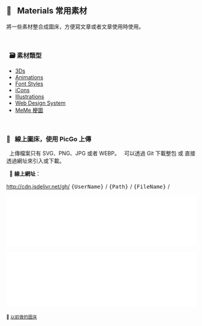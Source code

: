                               
## :art: &nbsp; Materials 常用素材
  將一些素材整合成圖床，方便寫文章或者文章使用時使用。

&nbsp;  

###  &nbsp; :card_file_box: 素材類型

   * [3Ds][1]
   * [Animations][2]
   * [Font Styles][3] 
   * [iCons][4]
   * [Illustrations][5]
   * [Web Design System][6]
   * [MeMe 梗圖][7]
  

  [1]: images/3Ds            "3Ds"
  [2]: images/Animations     "Animations"
  [3]: images/FontStyles     "Font Styles"
  [4]: images/iCons          "iCons"
  [5]: images/Illustrations  "Illustrations"
  [6]: images/DesignSystem   "Web Design System"
  [7]: images/Ux-meme        "Ux-meme"

&nbsp;

### :rocket: &nbsp; 線上圖床，使用 PicGo 上傳
  &nbsp; 上傳檔案只有 SVG、PNG、JPG 或者 WEBP。
  &nbsp; 可以透過 Git 下載整包 或 直接透過網址來引入或下載。

   

   &nbsp; :link: **線上網址**：  

   http://cdn.jsdelivr.net/gh/ 
   <big> `{UserName}`  </big> / <big> `{Path}` </big> / <big> `{FileName}`  </big> /

   ![HTML5](/dist/images/Html-windows.svg)
   
   ![MarkDown](/dist/images/MarkDown-windows.svg)

   
   <small> :speech_balloon:   [以前做的圖床](https://codepen.io/barry199002/full/KKojxXX/13341a19a81088f2e3546004117a64e4) </small>

<!--  
✖️  :heavy_multiplication_x:  ➕ :heavy_plus_sign: top
top ➖ :heavy_minus_sign:  ➗ :heavy_division_sign: top
top ♾️  :infinity:    
⚠️  :warning:  🚫  :no_entry_sign: top
  ‼️  :bangbang:  ⁉️  :interrobang: top
top ❓ :question:  ❔ :grey_question: top
top ❕ :grey_exclamation:  ❗ :exclamation:
:heavy_exclamation_mark:  top
top 〰️  :wavy_dash:   x
💱 :currency_exchange: 💲 :heavy_dollar_sign:
🔙  :back:  🔚 :end: top
top 🔛 :on:  🔜 :soon:  top
top 🔝 :top:     top

💬 :speech_balloon:
👁️‍🗨️ :eye_speech_bubble:
🗨️  :left_speech_bubble:
💭 :thought_balloon:
🗯️ :right_anger_bubble:
🤖 :robot:
👋 :wave:
👌 :ok_hand:
✌️  :v:
👈 :point_left:
👉 :point_right:
👆 :point_up_2:
🖕 :fu:
👍 :+1:
🌍 :earth_africa:
🌎 :earth_americas:
🌏 :earth_asia:
🌐 :globe_with_meridians:
🗺️  :world_map:
🌁 :foggy:
🌃 :night_with_stars:
🏙️ :cityscape:
🌄 :sunrise_over_mountains:
🌅 :sunrise:
🌆 :city_sunset:
🌇 :city_sunrise:
🌉 :bridge_at_night:
🗾 :japan:
🌌 :milky_way:
🌠  :stars:
⭐ :star:  top
🌟 :star2:
🎈 :balloon:
🎟️ :tickets:
🎮 :video_game:
🎯 :dart:
🪀 :yo_yo:
🎁 :gift:
🎉 :tada:
🏆 :trophy:
🧭 :compass:
🍪 :cookie:
⌛ :hourglass:
⏳ :hourglass_flowing_sand:
⌚ :watch:
⏰ :alarm_clock:
⏱️  :stopwatch:
🚀 :rocket:
🖼️  :framed_picture:
📟 :pager:
📠 :fax:
📱 :iphone:
📲 :calling:
💻 :computer:
🖱️  :computer_mouse:
🖲️  :trackball:
📔 :notebook_with_decorative_cover:
📚 :books:
📓 :notebook:
🔖 :bookmark:
📑 :bookmark_tabs:
🏷️  :label:
📰 :newspaper:
📜 :scroll:
📒 :ledger:
🧾 :receipt: 💹 :chart:
📤 :outbox_tray:
✉️  :envelope:  📧 :e-mail:
📨 :incoming_envelope: 📩 :envelope_with_arrow:
📤 :outbox_tray: 📥 :inbox_tray:
📦 :package: 📫 :mailbox:  📪  :mailbox_closed:  📬 :mailbox_with_mail:
✏️  :pencil2:
📝 :memo:  📅 :date:  📆 :calendar:
💼 :briefcase: 📁 :file_folder:  📂 :open_file_folder:  🗂️  :card_index_dividers:
🗒️  :spiral_notepad:  🗓️  :spiral_calendar:
📇 :card_index:
:chart_with_upwards_trend:
📉 :chart_with_downwards_trend:
📊 :bar_chart:
📋 :clipboard:
📌 :pushpin:
📍 :round_pushpin:
📎 :paperclip:
🖇️  :paperclips:
📏 :straight_ruler:
📐 :triangular_ruler:
✂️  :scissors:
🗃️  :card_file_box:
🗄️  :file_cabinet:
🗑️  :wastebasket:
🧺 :basket:
🔒 :lock:  🔓 :unlock:  ☑️  :ballot_box_with_check: ✔️  :heavy_check_mark:
🧻 :roll_of_paper:  ⭕  :o:  ❌  :x:  ✅  :white_check_mark:  ❎ :negative_squared_cross_mark:
©️  :copyright: ®️  :registered:  ™️  :tm:
---
:card_index:
:bulb:
:memo:
:card_file_box:
:iphone:
:mag:
:label:
:page_facing_up:
:technologist:
:pencil2:

:money_
<kbd>
<img src="https://api.dicebear.com/6.x/pixel-art/svg?scale=160&rotate=60&backgroundType=gradientLinear&backgroundRotation=0,360,240,210&backgroundColor=c0aede,d1d4f9,ffdfbf,ffd5dc,transparent,b6e3f4&radius=6" alt="avatar" width="88" />
</kbd>

<kbd>
<img src="https://api.dicebear.com/6.x/pixel-art/svg?seed=Snowball&scale=175&rotate=80&backgroundRotation=0,360,240,210&randomizeIds=true&backgroundColor=A5EBFF,FFF9E9,C7FFCA,ffd5dc,72C0AE&radius=6&mood[]" alt="avatar" width="88" />
</kbd>

<kbd>
<img src="https://api.dicebear.com/6.x/pixel-art/svg?&scale=160&rotate=40&backgroundRotation=0,360,240,210&randomizeIds=true&backgroundColor=A5EBFF,FFF9E9,C7FFCA,ffd5dc,72C0AE&radius=6&mood[]" alt="avatar" width="88" />
</kbd>

<kbd>
<img src="https://api.dicebear.com/6.x/pixel-art/svg?seed=Luna&scale=160&rotate=200&backgroundRotation=0,360,240,210&randomizeIds=true&backgroundColor=A5EBFF,FFF9E9,C7FFCA,ffd5dc,72C0AE&radius=6&mood[]" alt="avatar" width="88" />
</kbd>

<kbd>
  <img src="https://api.dicebear.com/6.x/pixel-art/svg?seed=Boo&scale=160&rotate=45&backgroundType=gradientLinear&backgroundRotation=0,360,240,210&randomizeIds=true&backgroundColor=A5EBFF,FFF9E9,C7FFCA,ffd5dc,72C0AE&radius=6&mood[]" alt="avatar" width="88" />
</kbd>

<kbd>
  <img src="https://api.dicebear.com/6.x/bottts/svg?seed=Mittens&radius=6" alt="avatar" width="88" />
</kbd>

<kbd>
<img src="https://api.dicebear.com/6.x/bottts/svg?seed=Oliver&radius=6" alt="avatar" width="88" />
</kbd>

<kbd>
<img src="https://api.dicebear.com/6.x/bottts/svg?seed=Kiki&radius=6" alt="avatar" width="88" />
</kbd>

<kbd>
<img src="https://api.dicebear.com/6.x/bottts/svg?seed=Tinkerbell&radius=6" alt="avatar" width="88" />
</kbd>

<kbd>
<img src="https://api.dicebear.com/6.x/bottts/svg?seed=Midnight&radius=6" alt="avatar" width="88" />
</kbd>

<kbd>
<img src="https://api.dicebear.com/6.x/bottts/svg?seed=George&radius=6" alt="avatar" width="88" />
</kbd>

<kbd>
<img src="https://api.dicebear.com/6.x/bottts/svg?seed=Sassy&radius=6" alt="avatar" width="88" />
</kbd>

<kbd>
<img src="https://api.dicebear.com/6.x/avataaars-neutral/svg?seed=Whiskers&radius=6" alt="avatar" width="88" />
</kbd>

<kbd>
<img src="https://api.dicebear.com/6.x/avataaars-neutral/svg?seed=Bear&radius=6" alt="avatar" width="88" />
</kbd>

<kbd>
<img src="https://api.dicebear.com/6.x/avataaars-neutral/svg?seed=Daisy&radius=6" alt="avatar" width="88" />
</kbd>

<kbd>
 <img src="https://api.dicebear.com/6.x/avataaars-neutral/svg?seed=Max&radius=6" alt="avatar" width="88" />
</kbd>

<kbd>
<img src="https://api.dicebear.com/6.x/avataaars-neutral/svg?seed=Abby&radius=6" alt="avatar" width="88" />
</kbd>

![](https://api.dicebear.com/6.x/pixel-art-neutral/svg?seed=A&backgroundColor=b6e3f4&scale=120&rotate=30&radius=6&size=120)
![](https://api.dicebear.com/6.x/pixel-art-neutral/svg?seed=B&backgroundColor=c0aede&scale=160&rotate=125&radius=6&size=120)
![](https://api.dicebear.com/6.x/pixel-art-neutral/svg?seed=C&backgroundColor=DEB664&scale=110&rotate=55&radius=6&size=120)
![](https://api.dicebear.com/6.x/pixel-art-neutral/svg?seed=D&backgroundColor=64C9DE&scale=145&rotate=180&radius=6&size=120)
![](https://api.dicebear.com/6.x/pixel-art-neutral/svg?seed=E&backgroundColor=A77762&scale=125&rotate=325&radius=6&size=120)
![](https://api.dicebear.com/6.x/pixel-art-neutral/svg?seed=F&backgroundColor=b6e3f4&scale=120&rotate=30&radius=6&size=120)
![](https://api.dicebear.com/6.x/pixel-art-neutral/svg?seed=G&backgroundColor=32E97C&scale=160&rotate=125&radius=6&size=120)  <br/>
![](https://api.dicebear.com/6.x/pixel-art-neutral/svg?seed=H&backgroundColor=B72225&scale=110&rotate=55&radius=6&size=120)
![](https://api.dicebear.com/6.x/pixel-art-neutral/svg?seed=I&backgroundColor=64C9DE&scale=145&rotate=180&radius=6&size=120)
![](https://api.dicebear.com/6.x/pixel-art-neutral/svg?seed=J&backgroundColor=22B7B4&scale=125&rotate=325&radius=6&size=120)
![](https://api.dicebear.com/6.x/pixel-art-neutral/svg?seed=I&backgroundColor=381FF1&scale=145&rotate=180&radius=6&size=120)
![](https://api.dicebear.com/6.x/pixel-art-neutral/svg?seed=J&backgroundColor=D8F11F&scale=125&rotate=325&radius=6&size=120)
![](https://api.dicebear.com/6.x/pixel-art-neutral/svg?seed=I&backgroundColor=F4B518&scale=145&rotate=180&radius=6&size=120)
![](https://api.dicebear.com/6.x/pixel-art-neutral/svg?seed=J&backgroundColor=FDF151&scale=125&rotate=325&radius=6&size=120)

![HTML5](https://img.shields.io/badge/html5-%23E34F26.svg?style=for-the-badge&logo=html5&logoColor=white)  
``` html
<img src="https://cdn.jsdelivr.net/gh/Barry028/materials/images/Animations/BarrYUFO.svg"  alt="BarrY UFO" />
```      

![Markdown](https://img.shields.io/badge/markdown-%23000000.svg?style=for-the-badge&logo=markdown&logoColor=white)
``` markdown
![Barry](https://cdn.jsdelivr.net/gh/Barry028/materials/images/Animations/BarrYUFO.svg)  
``` 
 
 -->  
